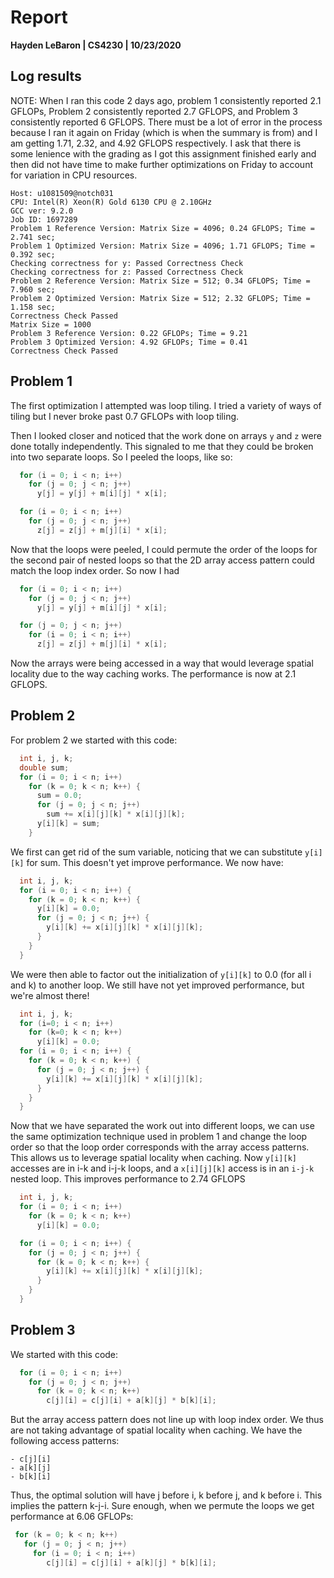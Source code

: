 # Report

**Hayden LeBaron | CS4230 | 10/23/2020**

## Log results

NOTE: When I ran this code 2 days ago, problem 1 consistently reported 2.1 GFLOPs, Problem 2 consistently reported 2.7 GFLOPS, and Problem 3 consistently reported 6 GFLOPS. There must be a lot of error in the process because I ran it again on Friday (which is when the summary is from) and I am getting 1.71, 2.32, and 4.92 GFLOPS respectively. I ask that there is some lenience with the grading as I got this assignment finished early and then did not have time to make further optimizations on Friday to account for variation in CPU resources.

```
Host: u1081509@notch031
CPU: Intel(R) Xeon(R) Gold 6130 CPU @ 2.10GHz
GCC ver: 9.2.0
Job ID: 1697289
Problem 1 Reference Version: Matrix Size = 4096; 0.24 GFLOPS; Time = 2.741 sec;
Problem 1 Optimized Version: Matrix Size = 4096; 1.71 GFLOPS; Time = 0.392 sec;
Checking correctness for y: Passed Correctness Check
Checking correctness for z: Passed Correctness Check
Problem 2 Reference Version: Matrix Size = 512; 0.34 GFLOPS; Time = 7.960 sec;
Problem 2 Optimized Version: Matrix Size = 512; 2.32 GFLOPS; Time = 1.158 sec;
Correctness Check Passed
Matrix Size = 1000
Problem 3 Reference Version: 0.22 GFLOPs; Time = 9.21
Problem 3 Optimized Version: 4.92 GFLOPs; Time = 0.41
Correctness Check Passed
```



## Problem 1

The first optimization I attempted was loop tiling. I tried a variety of ways of tiling but I never broke past 0.7 GFLOPs with loop tiling.

Then I looked closer and noticed that the work done on arrays `y` and `z` were done totally independently. This signaled to me that they could be broken into two separate loops. So I peeled the loops, like so:

```c
  for (i = 0; i < n; i++)
    for (j = 0; j < n; j++) 
      y[j] = y[j] + m[i][j] * x[i];

  for (i = 0; i < n; i++)
    for (j = 0; j < n; j++)
      z[j] = z[j] + m[j][i] * x[i];
```

Now that the loops were peeled, I could permute the order of the loops for the second pair of nested loops so that the 2D array access pattern could match the loop index order. So now I had

```c
  for (i = 0; i < n; i++)
    for (j = 0; j < n; j++) 
      y[j] = y[j] + m[i][j] * x[i];

  for (j = 0; j < n; j++)
    for (i = 0; i < n; i++)
      z[j] = z[j] + m[j][i] * x[i];
```

Now the arrays were being accessed in a way that would leverage spatial locality due to the way caching works. The performance is now at 2.1 GFLOPS.

## Problem 2

For problem 2 we started with this code:

```c
  int i, j, k;
  double sum;
  for (i = 0; i < n; i++)
    for (k = 0; k < n; k++) {
      sum = 0.0;
      for (j = 0; j < n; j++)
        sum += x[i][j][k] * x[i][j][k];
      y[i][k] = sum;
    }
```

We first can get rid of the sum variable, noticing that we can substitute `y[i][k]` for sum. This doesn't yet improve performance. We now have:

```c
  int i, j, k;
  for (i = 0; i < n; i++) {
    for (k = 0; k < n; k++) {
      y[i][k] = 0.0;
      for (j = 0; j < n; j++) {
        y[i][k] += x[i][j][k] * x[i][j][k];
      }
    }
  }
```

We were then able to factor out the initialization of `y[i][k]` to 0.0 (for all i and k) to another loop. We still have not yet improved performance, but we're almost there!
```c
  int i, j, k;
  for (i=0; i < n; i++)
    for (k=0; k < n; k++)
      y[i][k] = 0.0;
  for (i = 0; i < n; i++) {
    for (k = 0; k < n; k++) {
      for (j = 0; j < n; j++) {
        y[i][k] += x[i][j][k] * x[i][j][k];
      }
    }
  }
```

Now that we have separated the work out into different loops, we can use the same optimization technique used in problem 1 and change the loop order so that the loop order corresponds with the array access patterns. This allows us to leverage spatial locality when caching. Now `y[i][k]` accesses are in  i-k and i-j-k loops, and a `x[i][j][k]` access is in an `i-j-k` nested loop. This improves performance to 2.74 GFLOPS

```c
  int i, j, k;
  for (i = 0; i < n; i++)
    for (k = 0; k < n; k++)
      y[i][k] = 0.0;

  for (i = 0; i < n; i++) {
    for (j = 0; j < n; j++) { 
      for (k = 0; k < n; k++) {
        y[i][k] += x[i][j][k] * x[i][j][k];
      }
    }
  } 

```



## Problem 3

We started with this code:
```c
  for (i = 0; i < n; i++)
    for (j = 0; j < n; j++)
      for (k = 0; k < n; k++)
        c[j][i] = c[j][i] + a[k][j] * b[k][i];
```

But the array access pattern does not line up with loop index order. We thus are not taking advantage of spatial locality when caching. We have the following access patterns: 

```
- c[j][i] 
- a[k][j]
- b[k][i]
```

Thus, the optimal solution will have j before i, k before j, and k before i. This implies the pattern k-j-i. Sure enough, when we permute the loops we get performance at 6.06 GFLOPs:

```c
 for (k = 0; k < n; k++)
   for (j = 0; j < n; j++)
     for (i = 0; i < n; i++)
        c[j][i] = c[j][i] + a[k][j] * b[k][i];
```





